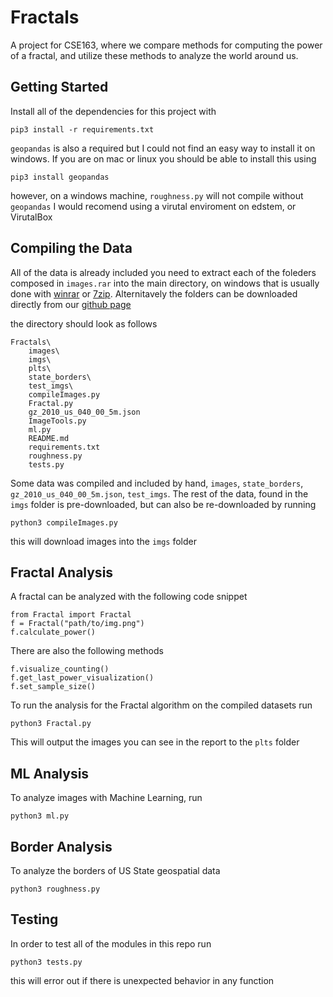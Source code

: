 # Fractals
A project for CSE163, where we compare methods for computing the power of a fractal, and utilize these methods to analyze the world around us.

## Getting Started
Install all of the dependencies for this project with

```
pip3 install -r requirements.txt
```

`geopandas` is also a required but I could not find an easy way to install it on windows. If you are on mac or linux you should be able to install this using
```
pip3 install geopandas
```
however, on a windows machine, `roughness.py` will not compile without `geopandas` I would recomend using a virutal enviroment on edstem, or VirutalBox

## Compiling the Data
All of the data is already included you need to extract each of the foleders composed in `images.rar` into the main directory, on windows that is usually done with [winrar](https://www.win-rar.com/start.html?&L=0) or [7zip](https://www.7-zip.org/download.html). Alternitavely the folders can be downloaded directly from our [github page](https://github.com/explosion33/Fractals)

the directory should look as follows
```
Fractals\
    images\
    imgs\
    plts\
    state_borders\
    test_imgs\
    compileImages.py
    Fractal.py
    gz_2010_us_040_00_5m.json
    ImageTools.py
    ml.py
    README.md
    requirements.txt
    roughness.py
    tests.py
```

Some data was compiled and included by hand, `images`, `state_borders`, `gz_2010_us_040_00_5m.json`, `test_imgs`. The rest of the data, found in the `imgs` folder is pre-downloaded, but can also be re-downloaded by running


```
python3 compileImages.py
```

this will download images into the `imgs` folder

## Fractal Analysis
A fractal can be analyzed with the following code snippet
```
from Fractal import Fractal
f = Fractal("path/to/img.png")
f.calculate_power()
```
There are also the following methods
```
f.visualize_counting()
f.get_last_power_visualization()
f.set_sample_size()
```

To run the analysis for the Fractal algorithm on the compiled datasets run
```
python3 Fractal.py
```
This will output the images you can see in the report to the `plts` folder


## ML Analysis
To analyze images with Machine Learning, run
```
python3 ml.py
```

## Border Analysis
To analyze the borders of US State geospatial data
```
python3 roughness.py
```

## Testing
In order to test all of the modules in this repo run
```
python3 tests.py
```
this will error out if there is unexpected behavior in any function